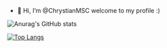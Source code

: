 - 👋 Hi, I’m @ChrystianMSC
welcome to my profile :)

![Anurag's GitHub stats](https://github-readme-stats.vercel.app/api?username=ChrystianMSC&show_icons=true&theme=synthwave)

[![Top Langs](https://github-readme-stats.vercel.app/api/top-langs/?username=ChrystianMSC&theme=synthwave)](https://github.com/anuraghazra/github-readme-stats)
